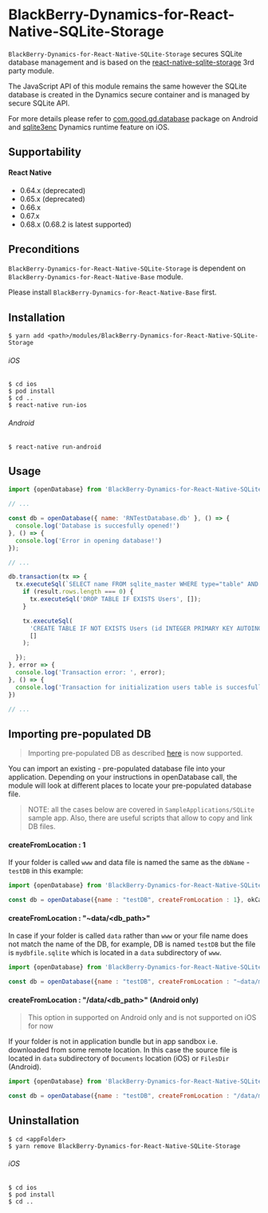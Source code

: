 # BlackBerry-Dynamics-for-React-Native-SQLite-Storage

`BlackBerry-Dynamics-for-React-Native-SQLite-Storage` secures SQLite database management and is based on the [react-native-sqlite-storage](https://github.com/andpor/react-native-sqlite-storage) 3rd party module.

The JavaScript API of this module remains the same however the SQLite database is created in the Dynamics secure container and is managed by secure SQLite API. 

For more details please refer to [com.good.gd.database](https://developer.blackberry.com/devzone/files/blackberry-dynamics/android/namespacecom_1_1good_1_1gd_1_1database.html) package on Android and [sqlite3enc](https://developer.blackberry.com/devzone/files/blackberry-dynamics/ios/sqlite.html) Dynamics runtime feature on iOS.

## Supportability
#### React Native
 - 0.64.x (deprecated)
 - 0.65.x (deprecated)
 - 0.66.x
 - 0.67.x
 - 0.68.x (0.68.2 is latest supported)

## Preconditions
`BlackBerry-Dynamics-for-React-Native-SQLite-Storage` is dependent on `BlackBerry-Dynamics-for-React-Native-Base` module.

Please install `BlackBerry-Dynamics-for-React-Native-Base` first.
## Installation

    $ yarn add <path>/modules/BlackBerry-Dynamics-for-React-Native-SQLite-Storage

###### iOS
    $ cd ios
    $ pod install
    $ cd ..
    $ react-native run-ios
###### Android
    $ react-native run-android

## Usage
```javascript
import {openDatabase} from 'BlackBerry-Dynamics-for-React-Native-SQLite-Storage';

// ...

const db = openDatabase({ name: 'RNTestDatabase.db' }, () => {
  console.log('Database is succesfully opened!')
}, () => { 
  console.log('Error in opening database!')
});

// ...

db.transaction(tx => {
  tx.executeSql(`SELECT name FROM sqlite_master WHERE type="table" AND name="Users";`, [], (tx, result) => {
    if (result.rows.length === 0) {
      tx.executeSql('DROP TABLE IF EXISTS Users', []);
    }

    tx.executeSql(
      'CREATE TABLE IF NOT EXISTS Users (id INTEGER PRIMARY KEY AUTOINCREMENT, username VARCHAR(20), phone INT(10), address VARCHAR(255))',
      []
    );

  });
}, error => {
  console.log('Transaction error: ', error);
}, () => {
  console.log('Transaction for initialization users table is succesfully finished!');
})

// ...
```

## Importing pre-populated DB
> Importing pre-populated DB as described [here](https://github.com/andpor/react-native-sqlite-storage#importing-a-pre-populated-database) is now supported.

You can import an existing - pre-populated database file into your application. Depending on your instructions in openDatabase call, the module will look at different places to locate your pre-populated database file.

> NOTE: all the cases below are covered in `SampleApplications/SQLite` sample app.
Also, there are useful scripts that allow to copy and link DB files.

#### createFromLocation : 1
If your folder is called `www` and data file is named the same as the `dbName` - `testDB` in this example:
```javascript
import {openDatabase} from 'BlackBerry-Dynamics-for-React-Native-SQLite-Storage';

const db = openDatabase({name : "testDB", createFromLocation : 1}, okCallback,errorCallback);
```

#### createFromLocation : "~data/<db_path>"
In case if your folder is called `data` rather than `www` or your file name does not match the name of the DB, for example, DB is named `testDB` but the file is `mydbfile.sqlite` which is located in a `data` subdirectory of `www`.
```javascript
import {openDatabase} from 'BlackBerry-Dynamics-for-React-Native-SQLite-Storage';

const db = openDatabase({name : "testDB", createFromLocation : "~data/mydbfile.sqlite"}, okCallback,errorCallback);
```

#### createFromLocation : "/data/<db_path>" (Android only)
> This option in supported on Android only and is not supported on iOS for now

If your folder is not in application bundle but in app sandbox i.e. downloaded from some remote location. In this case the source file is located in `data` subdirectory of `Documents` location (iOS) or `FilesDir` (Android).
```javascript
import {openDatabase} from 'BlackBerry-Dynamics-for-React-Native-SQLite-Storage';

const db = openDatabase({name : "testDB", createFromLocation : "/data/mydbfile.sqlite"}, okCallback,errorCallback);
```

## Uninstallation
    $ cd <appFolder>
    $ yarn remove BlackBerry-Dynamics-for-React-Native-SQLite-Storage

###### iOS
    $ cd ios
    $ pod install
    $ cd ..
